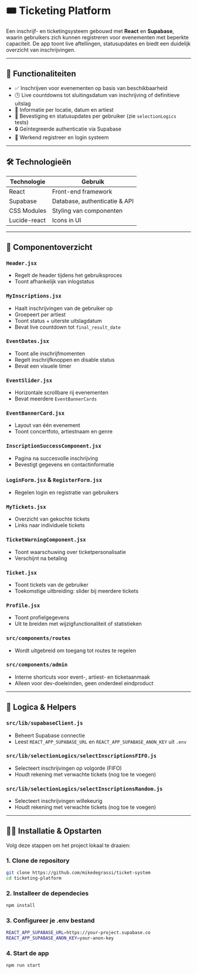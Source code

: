# 🎟️ Ticketing Platform

Een inschrijf- en ticketingsysteem gebouwd met **React** en **Supabase**, waarin gebruikers zich kunnen registreren voor evenementen met beperkte capaciteit. De app toont live aftellingen, statusupdates en biedt een duidelijk overzicht van inschrijvingen.

---

## 🚀 Functionaliteiten

- ✅ Inschrijven voor evenementen op basis van beschikbaarheid  
- 🕒 Live countdowns tot sluitingsdatum van inschrijving of definitieve uitslag  
- 📍 Informatie per locatie, datum en artiest  
- 📩 Bevestiging en statusupdates per gebruiker (zie `selectionLogics` tests)  
- 🔒 Geïntegreerde authenticatie via Supabase  
- 👤 Werkend registreer en login systeem

---

## 🛠️ Technologieën

| Technologie     | Gebruik                            |
|-----------------|-------------------------------------|
| React           | Front-end framework                 |
| Supabase        | Database, authenticatie & API       |
| CSS Modules     | Styling van componenten             |
| Lucide-react    | Icons in UI                         |

---

## 📂 Componentoverzicht

### `Header.jsx`
- Regelt de header tijdens het gebruiksproces  
- Toont afhankelijk van inlogstatus  

### `MyInscriptions.jsx`
- Haalt inschrijvingen van de gebruiker op  
- Groepeert per artiest  
- Toont status + uiterste uitslagdatum  
- Bevat live countdown tot `final_result_date`  

### `EventDates.jsx`
- Toont alle inschrijfmomenten  
- Regelt inschrijfknoppen en disable status  
- Bevat een visuele timer  

### `EventSlider.jsx`
- Horizontale scrollbare rij evenementen  
- Bevat meerdere `EventBannerCards`  

### `EventBannerCard.jsx`
- Layout van één evenement  
- Toont concertfoto, artiestnaam en genre  

### `InscriptionSuccessComponent.jsx`
- Pagina na succesvolle inschrijving  
- Bevestigt gegevens en contactinformatie  

### `LoginForm.jsx` & `RegisterForm.jsx`
- Regelen login en registratie van gebruikers  

### `MyTickets.jsx`
- Overzicht van gekochte tickets  
- Links naar individuele tickets  

### `TicketWarningComponent.jsx`
- Toont waarschuwing over ticketpersonalisatie  
- Verschijnt na betaling  

### `Ticket.jsx`
- Toont tickets van de gebruiker  
- Toekomstige uitbreiding: slider bij meerdere tickets  

### `Profile.jsx`
- Toont profielgegevens  
- Uit te breiden met wijzigfunctionaliteit of statistieken  

### `src/components/routes`
- Wordt uitgebreid om toegang tot routes te regelen  

### `src/components/admin`
- Interne shortcuts voor event-, artiest- en ticketaanmaak  
- Alleen voor dev-doeleinden, geen onderdeel eindproduct  

---

## 🔧 Logica & Helpers

### `src/lib/supabaseClient.js`
- Beheert Supabase connectie  
- Leest `REACT_APP_SUPABASE_URL` en `REACT_APP_SUPABASE_ANON_KEY` uit `.env`  

### `src/lib/selectionLogics/selectInscriptionsFIFO.js`
- Selecteert inschrijvingen op volgorde (FIFO)  
- Houdt rekening met verwachte tickets (nog toe te voegen)  

### `src/lib/selectionLogics/selectInscriptionsRandom.js`
- Selecteert inschrijvingen willekeurig  
- Houdt rekening met verwachte tickets (nog toe te voegen)  

---

## 🧑‍💻 Installatie & Opstarten

Volg deze stappen om het project lokaal te draaien:

### 1. Clone de repository
```bash
git clone https://github.com/mikedegrassi/ticket-system
cd ticketing-platform
```

### 2. Installeer de dependecies
```bash
npm install
```

### 3. Configureer je .env bestand
```bash
REACT_APP_SUPABASE_URL=https://your-project.supabase.co
REACT_APP_SUPABASE_ANON_KEY=your-anon-key
```

### 4. Start de app
```bash
npm run start
```